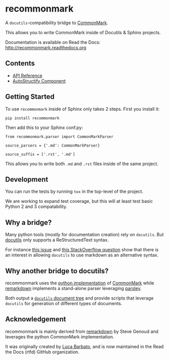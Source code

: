 # recommonmark

A `docutils`-compatibility bridge to [CommonMark][cm].

This allows you to write CommonMark inside of Docutils & Sphinx projects.

Documentation is available on Read the Docs: <http://recommonmark.readthedocs.org>

Contents
--------
* [API Reference](api_ref.md)
* [AutoStructify Component](auto_structify.md)

## Getting Started

To use `recommonmark` inside of Sphinx only takes 2 steps. 
First you install it:

```
pip install recommonmark 
```

Then add this to your Sphinx conf.py:

```
from recommonmark.parser import CommonMarkParser

source_parsers = {'.md': CommonMarkParser}

source_suffix = ['.rst', '.md']
```

This allows you to write both `.md` and `.rst` files inside of the same project.

## Development

You can run the tests by running `tox` in the top-level of the project.

We are working to expand test coverage,
but this will at least test basic Python 2 and 3 compatability.

## Why a bridge?

Many python tools (mostly for documentation creation) rely on `docutils`.
But [docutils][dc] only supports a ReStructuredText syntax.

For instance [this issue][sphinx-issue] and [this StackOverflow
question][so-question] show that there is an interest in allowing `docutils`
to use markdown as an alternative syntax.

## Why another bridge to docutils?

recommonmark uses the [python implementation][pcm] of [CommonMark][cm] while
[remarkdown][rmd] implements a stand-alone parser leveraging [parsley][prs].

Both output a [`docutils` document tree][dc] and provide scripts
that leverage `docutils` for generation of different types of documents.

## Acknowledgement

recommonmark is mainly derived from [remarkdown][rmd] by Steve Genoud and
leverages the python CommonMark implementation.

It was originally created by [Luca Barbato][lu-zero],
and is now maintained in the Read the Docs (rtfd) GitHub organization.

[cm]: http://commonmark.org
[pcm]: https://github.com/rolandshoemaker/CommonMark-py
[rmd]: https://github.com/sgenoud/remarkdown
[prs]: https://github.com/python-parsley/parsley
[lu-zero]: https://github.com/lu-zero

[dc]: http://docutils.sourceforge.net/docs/ref/doctree.html
[sphinx-issue]: https://bitbucket.org/birkenfeld/sphinx/issue/825/markdown-capable-sphinx
[so-question]: http://stackoverflow.com/questions/2471804/using-sphinx-with-markdown-instead-of-rst
